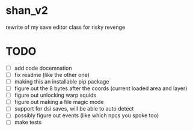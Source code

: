 # shan_v2
rewrite of my save editor class for risky revenge

# TODO
- [ ] add code docemnation <br />
- [ ] fix readme (like the other one) <br />
- [ ] making this an installable pip package<br />
- [ ] figure out the 8 bytes after the coords (current loaded area and layer) <br />
- [ ] figure out unlocking warp squids <br />
- [ ] figure out making a file magic mode <br />
- [ ] support for dsi saves, will be able to auto detect<br />
- [ ] possibly figure out events (like which npcs you spoke too)<br />
- [ ] make tests
